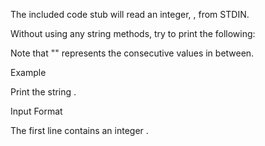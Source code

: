 The included code stub will read an integer, , from STDIN.

Without using any string methods, try to print the following:


Note that "" represents the consecutive values in between.

Example

Print the string .

Input Format

The first line contains an integer .
